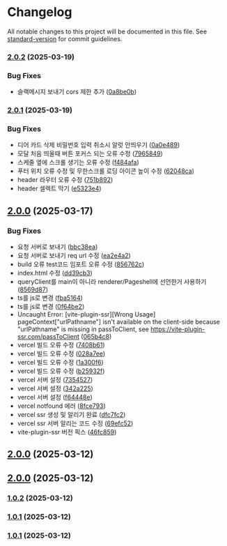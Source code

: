 # Changelog

All notable changes to this project will be documented in this file. See [standard-version](https://github.com/conventional-changelog/standard-version) for commit guidelines.

### [2.0.2](https://github.com/clappingmin/asterum_traveler/compare/app-v2.0.1...app-v2.0.2) (2025-03-19)


### Bug Fixes

* 슬랙메시지 보내기 cors 제한 추가 ([0a8be0b](https://github.com/clappingmin/asterum_traveler/commit/0a8be0bbde136e99b4857c6f6813a0a2a76e53e6))

### [2.0.1](https://github.com/clappingmin/asterum_traveler/compare/app-v2.0.0...app-v2.0.1) (2025-03-19)


### Bug Fixes

* 디어 카드 삭제 비밀번호 입력 취소시 알럿 안띄우기 ([0a0e489](https://github.com/clappingmin/asterum_traveler/commit/0a0e48914d8bb8fb95ae13aba18c91576b9e19ef))
* 모달 처음 띄울때 버튼 포커스 되는 오류 수정 ([7965849](https://github.com/clappingmin/asterum_traveler/commit/79658493b6c1df0dbc3e2f25254eb8f20b5fec1c))
* 스케줄 옆에 스크롤 생기는 오류 수정 ([f484afa](https://github.com/clappingmin/asterum_traveler/commit/f484afac837983a9f7941d42072048257722d9c6))
* 푸터 위치 오류 수정 및 무한스크롤 로딩 아이콘 높이 수정 ([62048ca](https://github.com/clappingmin/asterum_traveler/commit/62048cafa440c3a96fd90948b4ad1a7c3774ec20))
* header 라우터 오류 수정 ([751b892](https://github.com/clappingmin/asterum_traveler/commit/751b8921b3fbbb3f28987ef62ab4bdf70df8c37a))
* header 셀렉트 막기 ([e5323e4](https://github.com/clappingmin/asterum_traveler/commit/e5323e47d1362a20cc1e7fe172a69d62a236959e))

## [2.0.0](https://github.com/clappingmin/asterum_traveler/compare/app-v1.1.0...app-v2.0.0) (2025-03-17)


### Bug Fixes

* 요청 서버로 보내기 ([bbc38ea](https://github.com/clappingmin/asterum_traveler/commit/bbc38ea67b0db324bb8a29b68f864ff973feb12d))
* 요청 서버로 보내기 req url 수정 ([ea2e4a2](https://github.com/clappingmin/asterum_traveler/commit/ea2e4a2c6c66b855bb8070736e5e2c8b92774a63))
* build 오류 test코드 임포트 오류 수정 ([856762c](https://github.com/clappingmin/asterum_traveler/commit/856762cf148598ebbf5c29903acbad5e90b7a064))
* index.html 수정 ([dd39cb3](https://github.com/clappingmin/asterum_traveler/commit/dd39cb33251d4af51c71931a2e05ac8f957bdf50))
* queryClient를 main이 아니라 renderer/Pageshell에 선언한거 사용하기 ([8569d87](https://github.com/clappingmin/asterum_traveler/commit/8569d87362c17f64fd29de8b45f993e19a0bd150))
* ts를 js로 변경 ([fba5164](https://github.com/clappingmin/asterum_traveler/commit/fba516464cc16e15f8bc56bfcd5d9c76fcce5653))
* ts를 js로 변경 ([0f64be2](https://github.com/clappingmin/asterum_traveler/commit/0f64be258f8bb86f82d524710bf758e9067383b5))
* Uncaught Error: [vite-plugin-ssr][Wrong Usage] pageContext["urlPathname"] isn't available on the client-side because "urlPathname" is missing in passToClient, see https://vite-plugin-ssr.com/passToClient ([065b4c8](https://github.com/clappingmin/asterum_traveler/commit/065b4c89df415bc967cd7edfbd6f8f870e56412b))
* vercel 빌드 오류 수정 ([7408b61](https://github.com/clappingmin/asterum_traveler/commit/7408b6158ef337ccfbd0fcf0cfcdb8ee352e9819))
* vercel 빌드 오류 수정 ([028a7ee](https://github.com/clappingmin/asterum_traveler/commit/028a7eed1b16a1626f41dfb7a625106622b7766c))
* vercel 빌드 오류 수정 ([1a300f6](https://github.com/clappingmin/asterum_traveler/commit/1a300f68674cd499e270f9a0b4d6f8fae87a0c52))
* vercel 빌드 오류 수정 ([b25932f](https://github.com/clappingmin/asterum_traveler/commit/b25932facef28bb12aedbf59ce1d019a4b9cf813))
* vercel 서버 설정 ([7354527](https://github.com/clappingmin/asterum_traveler/commit/7354527fd948ba265de4dd5d2ce0dbb17b8a36a7))
* vercel 서버 설정 ([342a225](https://github.com/clappingmin/asterum_traveler/commit/342a225b33cb3c9b9c08ba590ab99477fdbadb8a))
* vercel 서버 설정 ([f64448e](https://github.com/clappingmin/asterum_traveler/commit/f64448e4c7b1dbfc02a867e54219dabc3c1e9586))
* vercel notfound 에러 ([8fce793](https://github.com/clappingmin/asterum_traveler/commit/8fce793119a088a54ede221f944baa718c9711e0))
* vercel ssr 생성 및 알리기 완료 ([dfc7fc2](https://github.com/clappingmin/asterum_traveler/commit/dfc7fc2eb8a943ea66c1e3c0cad17c06a7f4ab48))
* vercel ssr 서버 알리는 코드 수정 ([69efc52](https://github.com/clappingmin/asterum_traveler/commit/69efc520b440e7bf689a8dc519573678901ee975))
* vite-plugin-ssr 버전 픽스 ([46fc859](https://github.com/clappingmin/asterum_traveler/commit/46fc859f364a45099480499e174fcf54c02add66))

## [2.0.0](https://github.com/clappingmin/asterum_traveler/compare/app-v2.0.0...app-v2.0.0) (2025-03-12)

## [2.0.0](https://github.com/clappingmin/asterum_traveler/compare/app-v1.0.2...app-v2.0.0) (2025-03-12)

### [1.0.2](https://github.com/clappingmin/asterum_traveler/compare/app-v1.0.0...app-v1.0.2) (2025-03-12)

### [1.0.1](https://github.com/clappingmin/asterum_traveler/compare/app-v1.0.0...app-v1.0.1) (2025-03-12)

### [1.0.1](https://github.com/clappingmin/asterum_traveler/compare/app-v1.0.0...app-1.0.1) (2025-03-12)

